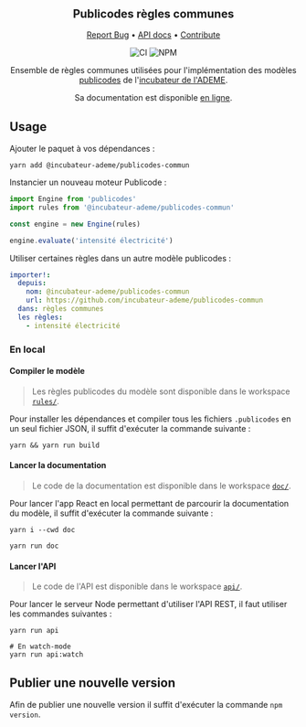 <div align="center">
  <h3 align="center">
	<big>Publicodes règles communes</big>
  </h3>
  <p align="center">
   <a href="https://github.com/incubateur-ademe/publicodes-commun/issues">Report Bug</a>
   •
   <a href="https://incubateur-ademe.github.io/publicodes-commun/">API docs</a>
   •
   <a href="https://github.com/incubateur-ademe/publicodes-commun/blob/master/CONTRIBUTING.md">Contribute</a>
  </p>

![CI][ci-link] ![NPM][npm-link]

Ensemble de règles communes utilisées pour l'implémentation des modèles
[publicodes](https://publi.codes) de l'[incubateur de
l'ADEME](https://beta.gouv.fr/startups/?incubateur=ademe).

Sa documentation est disponible [en
ligne](https://incubateur-ademe.github.io/publicodes-commun/).

</div>

## Usage 

Ajouter le paquet à vos dépendances : 
```
yarn add @incubateur-ademe/publicodes-commun
```

Instancier un nouveau moteur Publicode :
```typescript
import Engine from 'publicodes'
import rules from '@incubateur-ademe/publicodes-commun'

const engine = new Engine(rules)

engine.evaluate('intensité électricité')
```

Utiliser certaines règles dans un autre modèle publicodes :
```yaml
importer!:
  depuis:
    nom: @incubateur-ademe/publicodes-commun 
    url: https://github.com/incubateur-ademe/publicodes-commun
  dans: règles communes
  les règles:
    - intensité électricité
```

### En local

#### Compiler le modèle

> Les règles publicodes du modèle sont disponible dans le workspace
> [`rules/`](https://github.com/incubateur-ademe/publicodes-commun/tree/main/rules).

Pour installer les dépendances et compiler tous les fichiers `.publicodes` en
un seul fichier JSON, il suffit d'exécuter la commande suivante : 

```
yarn && yarn run build
```

#### Lancer la documentation

> Le code de la documentation est disponible dans le workspace
> [`doc/`](https://github.com/incubateur-ademe/publicodes-commun/tree/main/doc).

Pour lancer l'app React en local permettant de parcourir la documentation du
modèle, il suffit d'exécuter la commande suivante :

```
yarn i --cwd doc

yarn run doc
```

#### Lancer l'API

> Le code de l'API est disponible dans le workspace
> [`api/`](https://github.com/incubateur-ademe/publicodes-commun/tree/main/api).

Pour lancer le serveur Node permettant d'utiliser l'API REST, il faut utiliser les commandes
suivantes : 

```
yarn run api

# En watch-mode
yarn run api:watch
```

## Publier une nouvelle version

Afin de publier une nouvelle version il suffit d'exécuter la commande `npm
version`.

[ci-link]: https://img.shields.io/github/actions/workflow/status/incubateur-ademe/publicodes-commun/packaging.yaml?logo=github&logoColor=white&label=build%20%26%20test
[npm-link]: https://img.shields.io/npm/v/%40incubateur-ademe%2Fpublicodes-commun?logo=npm&logoColor=white&color=salmon
